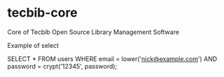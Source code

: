 # tecbib-core
Core of Tecbib Open Source Library Management Software



Example of select

SELECT * FROM users WHERE email = lower('nick@example.com') AND password = crypt('12345', password);
